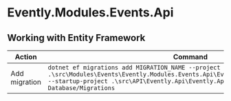 # Evently.Modules.Events.Api

## Working with Entity Framework

| Action | Command                                                                                                                                                                                                                           |
| --- |-----------------------------------------------------------------------------------------------------------------------------------------------------------------------------------------------------------------------------------|
| Add migration | `dotnet ef migrations add MIGRATION_NAME --project .\src\Modules\Events\Evently.Modules.Events.Api\Evently.Modules.Events.Api.csproj --startup-project .\src\API\Evently.Api\Evently.Api.csproj --output-dir Database/Migrations` |